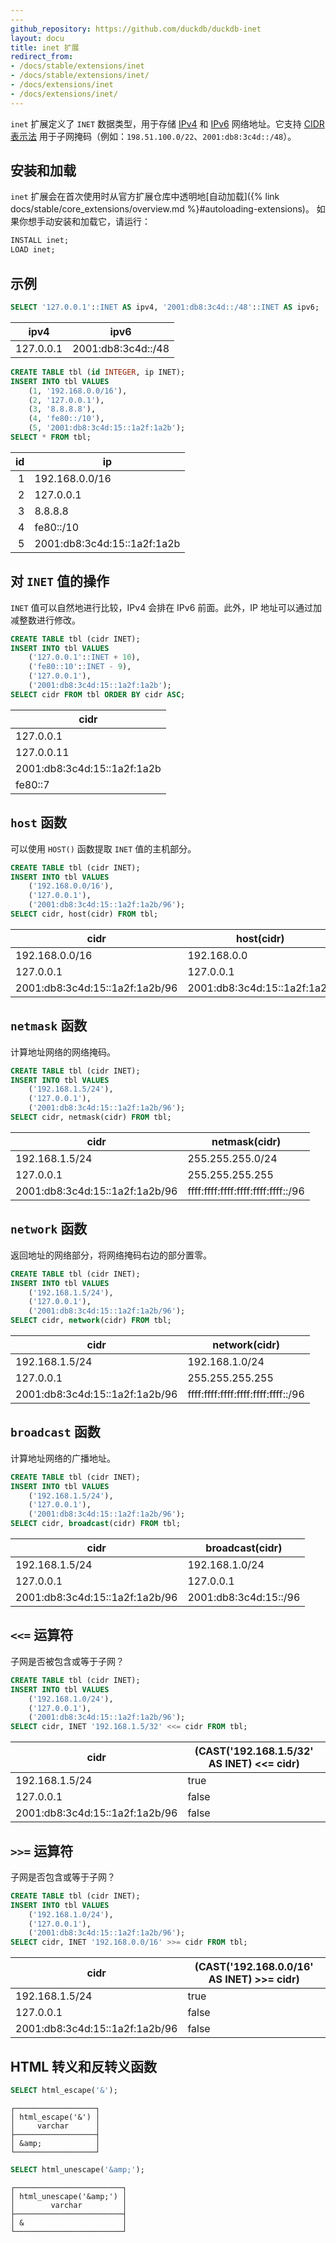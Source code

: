 ```yaml
---
---
github_repository: https://github.com/duckdb/duckdb-inet
layout: docu
title: inet 扩展
redirect_from:
- /docs/stable/extensions/inet
- /docs/stable/extensions/inet/
- /docs/extensions/inet
- /docs/extensions/inet/
---
```


`inet` 扩展定义了 `INET` 数据类型，用于存储 [IPv4](https://en.wikipedia.org/wiki/Internet_Protocol_version_4) 和 [IPv6](https://en.wikipedia.org/wiki/IPv6) 网络地址。它支持 [CIDR 表示法](https://en.wikipedia.org/wiki/Classless_Inter-Domain_Routing#CIDR_notation) 用于子网掩码（例如：`198.51.100.0/22`、`2001:db8:3c4d::/48`）。

## 安装和加载

`inet` 扩展会在首次使用时从官方扩展仓库中透明地[自动加载]({% link docs/stable/core_extensions/overview.md %}#autoloading-extensions)。
如果你想手动安装和加载它，请运行：

```sql
INSTALL inet;
LOAD inet;
```

## 示例

```sql
SELECT '127.0.0.1'::INET AS ipv4, '2001:db8:3c4d::/48'::INET AS ipv6;
```

|   ipv4    |        ipv6        |
|-----------|--------------------|
| 127.0.0.1 | 2001:db8:3c4d::/48 |

```sql
CREATE TABLE tbl (id INTEGER, ip INET);
INSERT INTO tbl VALUES
    (1, '192.168.0.0/16'),
    (2, '127.0.0.1'),
    (3, '8.8.8.8'),
    (4, 'fe80::/10'),
    (5, '2001:db8:3c4d:15::1a2f:1a2b');
SELECT * FROM tbl;
```

| id |             ip              |
|---:|-----------------------------|
| 1  | 192.168.0.0/16              |
| 2  | 127.0.0.1                   |
| 3  | 8.8.8.8                     |
| 4  | fe80::/10                   |
| 5  | 2001:db8:3c4d:15::1a2f:1a2b |

## 对 `INET` 值的操作

`INET` 值可以自然地进行比较，IPv4 会排在 IPv6 前面。此外，IP 地址可以通过加减整数进行修改。

```sql
CREATE TABLE tbl (cidr INET);
INSERT INTO tbl VALUES
    ('127.0.0.1'::INET + 10),
    ('fe80::10'::INET - 9),
    ('127.0.0.1'),
    ('2001:db8:3c4d:15::1a2f:1a2b');
SELECT cidr FROM tbl ORDER BY cidr ASC;
```

|            cidr             |
|-----------------------------|
| 127.0.0.1                   |
| 127.0.0.11                  |
| 2001:db8:3c4d:15::1a2f:1a2b |
| fe80::7                     |

## `host` 函数

可以使用 `HOST()` 函数提取 `INET` 值的主机部分。

```sql
CREATE TABLE tbl (cidr INET);
INSERT INTO tbl VALUES
    ('192.168.0.0/16'),
    ('127.0.0.1'),
    ('2001:db8:3c4d:15::1a2f:1a2b/96');
SELECT cidr, host(cidr) FROM tbl;
```

|              cidr              |         host(cidr)          |
|--------------------------------|-----------------------------|
| 192.168.0.0/16                 | 192.168.0.0                 |
| 127.0.0.1                      | 127.0.0.1                   |
| 2001:db8:3c4d:15::1a2f:1a2b/96 | 2001:db8:3c4d:15::1a2f:1a2b |

## `netmask` 函数

计算地址网络的网络掩码。

```sql
CREATE TABLE tbl (cidr INET);
INSERT INTO tbl VALUES
    ('192.168.1.5/24'),
    ('127.0.0.1'),
    ('2001:db8:3c4d:15::1a2f:1a2b/96');
SELECT cidr, netmask(cidr) FROM tbl;
```

|              cidr              |              netmask(cidr)         |
|--------------------------------|------------------------------------|
| 192.168.1.5/24                 | 255.255.255.0/24                   |
| 127.0.0.1                      | 255.255.255.255                    |
| 2001:db8:3c4d:15::1a2f:1a2b/96 | ffff:ffff:ffff:ffff:ffff:ffff::/96 |

## `network` 函数

返回地址的网络部分，将网络掩码右边的部分置零。

```sql
CREATE TABLE tbl (cidr INET);
INSERT INTO tbl VALUES
    ('192.168.1.5/24'),
    ('127.0.0.1'),
    ('2001:db8:3c4d:15::1a2f:1a2b/96');
SELECT cidr, network(cidr) FROM tbl;
```

|              cidr              |              network(cidr)         |
|--------------------------------|------------------------------------|
| 192.168.1.5/24                 | 192.168.1.0/24                     |
| 127.0.0.1                      | 255.255.255.255                    |
| 2001:db8:3c4d:15::1a2f:1a2b/96 | ffff:ffff:ffff:ffff:ffff:ffff::/96 |

## `broadcast` 函数

计算地址网络的广播地址。

```sql
CREATE TABLE tbl (cidr INET);
INSERT INTO tbl VALUES
    ('192.168.1.5/24'),
    ('127.0.0.1'),
    ('2001:db8:3c4d:15::1a2f:1a2b/96');
SELECT cidr, broadcast(cidr) FROM tbl;
```

|              cidr              |            broadcast(cidr)         |
|--------------------------------|------------------------------------|
| 192.168.1.5/24                 | 192.168.1.0/24                     |
| 127.0.0.1                      | 127.0.0.1                          |
| 2001:db8:3c4d:15::1a2f:1a2b/96 | 2001:db8:3c4d:15::/96              |

## `<<=` 运算符

子网是否被包含或等于子网？

```sql
CREATE TABLE tbl (cidr INET);
INSERT INTO tbl VALUES
    ('192.168.1.0/24'),
    ('127.0.0.1'),
    ('2001:db8:3c4d:15::1a2f:1a2b/96');
SELECT cidr, INET '192.168.1.5/32' <<= cidr FROM tbl;
```

|              cidr              | (CAST('192.168.1.5/32' AS INET) <<= cidr)   |
|--------------------------------|---------------------------------------------|
| 192.168.1.5/24                 | true                                        |
| 127.0.0.1                      | false                                       |
| 2001:db8:3c4d:15::1a2f:1a2b/96 | false                                       |

## `>>=` 运算符

子网是否包含或等于子网？

```sql
CREATE TABLE tbl (cidr INET);
INSERT INTO tbl VALUES
    ('192.168.1.0/24'),
    ('127.0.0.1'),
    ('2001:db8:3c4d:15::1a2f:1a2b/96');
SELECT cidr, INET '192.168.0.0/16' >>= cidr FROM tbl;
```

|              cidr              | (CAST('192.168.0.0/16' AS INET) >>= cidr)   |
|--------------------------------|---------------------------------------------|
| 192.168.1.5/24                 | true                                        |
| 127.0.0.1                      | false                                       |
| 2001:db8:3c4d:15::1a2f:1a2b/96 | false                                       |

## HTML 转义和反转义函数

```sql
SELECT html_escape('&');
```

```text
┌──────────────────┐
│ html_escape('&') │
│     varchar      │
├──────────────────┤
│ &amp;            │
└──────────────────┘
```

```sql
SELECT html_unescape('&amp;');
```

```text
┌────────────────────────┐
│ html_unescape('&amp;') │
│        varchar         │
├────────────────────────┤
│ &                      │
└────────────────────────┘
```